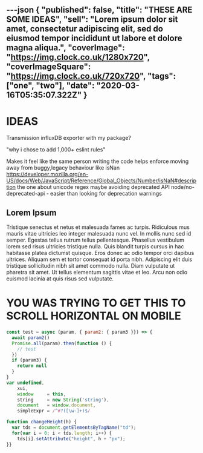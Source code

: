 ---json
{
  "published": false,
  "title": "THESE ARE SOME IDEAS",
  "sell": "Lorem ipsum dolor sit amet, consectetur adipiscing elit, sed do eiusmod tempor incididunt ut labore et dolore magna aliqua.",
  "coverImage": "https://img.clock.co.uk/1280x720",
  "coverImageSquare": "https://img.clock.co.uk/720x720",
  "tags": ["one", "two"],
  "date": "2020-03-16T05:35:07.322Z"
}
---

# IDEAS

Transmission influxDB exporter with my package?

"why i chose to add 1,000+ eslint rules"

Makes it feel like the same person writing the code
helps enforce moving away from buggy,legacy behaviour like isNan https://developer.mozilla.org/en-US/docs/Web/JavaScript/Reference/Global_Objects/Number/isNaN#description
the one about unicode regex maybe
avoiding deprecated API node/no-deprecated-api - easier than looking for deprecation warnings


## Lorem Ipsum

Tristique senectus et netus et malesuada fames ac turpis. Ridiculous mus mauris vitae ultricies leo integer malesuada nunc vel. In mollis nunc sed id semper. Egestas tellus rutrum tellus pellentesque. Phasellus vestibulum lorem sed risus ultricies tristique nulla. Quis blandit turpis cursus in hac habitasse platea dictumst quisque. Eros donec ac odio tempor orci dapibus ultrices. Aliquam sem et tortor consequat id porta nibh. Adipiscing elit duis tristique sollicitudin nibh sit amet commodo nulla. Diam vulputate ut pharetra sit amet. Ut tellus elementum sagittis vitae et leo. Arcu non odio euismod lacinia at quis risus sed vulputate.

# YOU WAS TRYING TO GET THIS TO SCROLL HORIZONTAL ON MOBILE

~~~js
const test = async (param, { param2: { param3 }}) => {
  await param2()
  Promise.all(param).then(function () {
    // test
  })
  if (param3) {
    return null
  }
}
var undefined,
    xui,
    window     = this,
    string     = new String('string'),
    document   = window.document,
    simpleExpr = /^#?([\w-]+)$/

function changeHeight(h) {
  var tds = document.getElementsByTagName("td");
  for(var i = 0; i < tds.length; i++) {
    tds[i].setAttribute("height", h + "px");
}}
~~~

